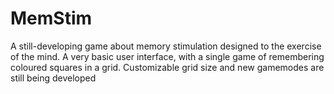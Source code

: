 # MemStim
A still-developing game about memory stimulation designed to the exercise of the mind.
A very basic user interface, with a single game of remembering coloured squares in a grid.
Customizable grid size and new gamemodes are still being developed
